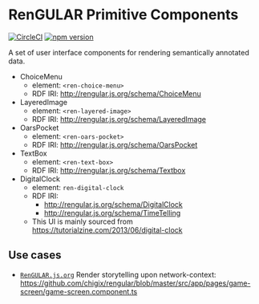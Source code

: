 # RenGULAR Primitive Components

[![CircleCI](https://circleci.com/gh/chigix/rengular/tree/master.svg?style=shield)](https://circleci.com/gh/chigix/rengular/tree/master)
[![npm version](https://badge.fury.io/js/%40rengular-component%2Fprimitive.svg)](https://www.npmjs.com/@rengular-component/primitive)

A set of user interface components for rendering semantically annotated data.

* ChoiceMenu
  * element: `<ren-choice-menu>`
  * RDF IRI: <http://rengular.js.org/schema/ChoiceMenu>
* LayeredImage
  * element: `<ren-layered-image>`
  * RDF IRI: <http://rengular.js.org/schema/LayeredImage>
* OarsPocket
  * element: `<ren-oars-pocket>`
  * RDF IRI: <http://rengular.js.org/schema/OarsPocket>
* TextBox
  * element: `<ren-text-box>`
  * RDF IRI: <http://rengular.js.org/schema/Textbox>
* DigitalClock
  * element: `ren-digital-clock`
  * RDF IRI:
    * <http://rengular.js.org/schema/DigitalClock>
    * <http://rengular.js.org/schema/TimeTelling>
  * This UI is mainly sourced from <https://tutorialzine.com/2013/06/digital-clock>

## Use cases

* [`RenGULAR.js.org`](https://rengular.js.org) Render storytelling upon network-context: <https://github.com/chigix/rengular/blob/master/src/app/pages/game-screen/game-screen.component.ts>
